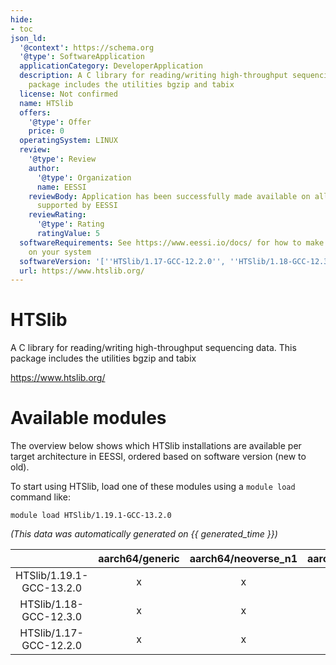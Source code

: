 ```yaml
---
hide:
- toc
json_ld:
  '@context': https://schema.org
  '@type': SoftwareApplication
  applicationCategory: DeveloperApplication
  description: A C library for reading/writing high-throughput sequencing data. This
    package includes the utilities bgzip and tabix
  license: Not confirmed
  name: HTSlib
  offers:
    '@type': Offer
    price: 0
  operatingSystem: LINUX
  review:
    '@type': Review
    author:
      '@type': Organization
      name: EESSI
    reviewBody: Application has been successfully made available on all architectures
      supported by EESSI
    reviewRating:
      '@type': Rating
      ratingValue: 5
  softwareRequirements: See https://www.eessi.io/docs/ for how to make EESSI available
    on your system
  softwareVersion: '[''HTSlib/1.17-GCC-12.2.0'', ''HTSlib/1.18-GCC-12.3.0'', ''HTSlib/1.19.1-GCC-13.2.0'']'
  url: https://www.htslib.org/
---
```


HTSlib
======


A C library for reading/writing high-throughput sequencing data. This package includes the utilities bgzip and tabix

https://www.htslib.org/
# Available modules


The overview below shows which HTSlib installations are available per target architecture in EESSI, ordered based on software version (new to old).

To start using HTSlib, load one of these modules using a `module load` command like:

```shell
module load HTSlib/1.19.1-GCC-13.2.0
```

*(This data was automatically generated on {{ generated_time }})*  

| |aarch64/generic|aarch64/neoverse_n1|aarch64/neoverse_v1|aarch64/nvidia/grace|x86_64/generic|x86_64/amd/zen2|x86_64/amd/zen3|x86_64/amd/zen4|x86_64/intel/haswell|x86_64/intel/sapphirerapids|x86_64/intel/skylake_avx512|
| :---: | :---: | :---: | :---: | :---: | :---: | :---: | :---: | :---: | :---: | :---: | :---: |
|HTSlib/1.19.1-GCC-13.2.0|x|x|x|x|x|x|x|x|x|x|x|
|HTSlib/1.18-GCC-12.3.0|x|x|x|x|x|x|x|x|x|x|x|
|HTSlib/1.17-GCC-12.2.0|x|x|x|x|x|x|x|x|x|x|x|
